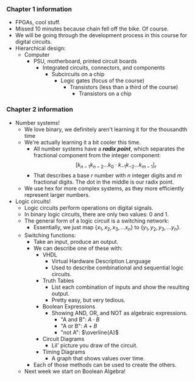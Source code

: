 ### Chapter 1 information
- FPGAs, cool stuff.
- Missed 10 minutes because chain fell off the bike. Of course.
- We will be going through the development process in this course for digital circuits.
- Hierarchical design:
	- Computer
		- PSU, motherboard, printed circuit boards
			- Integrated circuits, connectors, and components
				- Subcircuits on a chip
					- Logic gates (focus of the course)
						- Transistors (less than a third of the course)
							- Transistors on a chip

### Chapter 2 information
- Number systems!
	- We love binary, we definitely aren't learning it for the thousandth time
	- We're actually learning it a bit cooler this time.
		- All number systems have a ***radix point***, which separates the fractional component from the integer component: $$[k_{n-1}k_{n-2}...k_{0}\cdot k_{-1}k_{-2}...k_{m-1}]_r$$
		- That describes a base $r$ number with $n$ integer digits and $m$ fractional digits. The dot in the middle is our radix point.
	- We use hex for more complex systems, as they more efficiently represent larger numbers.
- Logic circuits!
	- Logic circuits perform operations on digital signals.
	- In binary logic circuits, there are only two values: 0 and 1.
	- The general form of a logic circuit is a switching network:
		- Essentially, we just map $\left\{x_1,x_2,x_3,...x_n\right\}$ to $\left\{y_1,y_2,y_3,...y_n\right\}$.
	- Switching functions:
		- Take an input, produce an output.
		- We can describe one of these with:
			- VHDL
				- Virtual Hardware Description Language
				- Used to describe combinational and sequential logic circuits.
			- Truth Tables
				- List each combination of inputs and show the resulting output.
				- Pretty easy, but very tedious.
			- Boolean Expressions
				- Showing AND, OR, and NOT as algebraic expressions.
					- "A and B": $A\cdot B$
					- "A or B": $A+B$
					- "not A": $\overline{A}$
			- Circuit Diagrams
				- Lil' picture you draw of the circuit.
			- Timing Diagrams
				- A graph that shows values over time.
		- Each of those methods can be used to create the others.
	- Next week we start on Boolean Algebra!